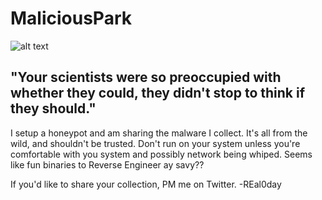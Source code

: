 # MaliciousPark
![alt text](https://regmedia.co.uk/2013/11/22/siats_meekerorum_small.jpg?x=442&y=293&crop=1)
## "Your scientists were so preoccupied with whether they could, they didn't stop to think if they should."
I setup a honeypot and am sharing the malware I collect.
It's all from the wild, and shouldn't be trusted.
Don't run on your system unless you're comfortable with you system and possibly network being whiped.
Seems like fun binaries to Reverse Engineer ay savy??

If you'd like to share your collection, PM me on Twitter.
-REal0day
